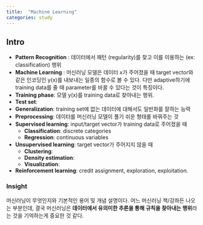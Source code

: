 ```yaml
---
title:  "Machine Learning"
categories: study
---
```

## Intro

- **Pattern Recognition** : 데이터에서 패턴 (regularity)를 찾고 이를 이용하는 (ex: classification) 행위
- **Machine Learning** : 머신러닝 모델은 데이터 x가 주어졌을 때 target vector와 같은 인코딩인 y(x)를 내보내는 일종의 함수로 볼 수 있다. 다만 adaptive하기에 training data를 줄 때 parameter를 바꿀 수 있다는 것이 특징이다.
- **Training phase**: 모델 y(x)를 training data로 찾아내는 행위.
- **Test set**: 
- **Generalization**: training set에 없는 데이터에 대해서도 일반화를 잘하는 능력
- **Preprocessing**: 데이터를 머신러닝 모델이 풀기 쉬운 형태롤 바꿔주는 것
- **Supervised learning**: input/target vector가 training data로 주어졌을 때
  - **Classification**: discrete categories 
  - **Regression**: continuous variables
- **Unsupervised learning**: target vector가 주어지지 않을 때
  - **Clustering**:
  - **Density estimation**:
  - **Visualization**:
- **Reinforcement learning**: credit assignment, exploration, exploitation.

### Insight

머신러닝이 무엇인지와 기본적인 용어 및 개념 설명이다. 어느 머신러닝 책/강좌든 나오는 부분인데, 결국 머신러닝은 **데이터에서 유의미한 추론을 통해 규칙을 찾아내는 행위**라는 것을 기억하는게 중요한 것 같다.


